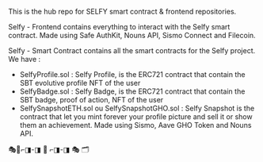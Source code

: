 This is the hub repo for SELFY smart contract & frontend repositories.

Selfy - Frontend contains everything to interact with the Selfy smart contract.
Made using Safe AuthKit, Nouns API, Sismo Connect and Filecoin.

Selfy - Smart Contract contains all the smart contracts for the Selfy project. We have :
- SelfyProfile.sol : Selfy Profile, is the ERC721 contract that contain the SBT evolutive profile NFT of the user
- SelfyBadge.sol : Selfy Badge, is the ERC721 contract that contain the SBT badge, proof of action, NFT of the user
- SelfySnapshotETH.sol ou SelfySnapshotGHO.sol : Selfy Snapshot is the contract that let you mint forever your profile picture and sell it or show them an achievement.
Made using Sismo, Aave GHO Token and Nouns API.

🎭👻⌐◨-◨ 🔑 ⌐◨-◨ 🎭 🗂️